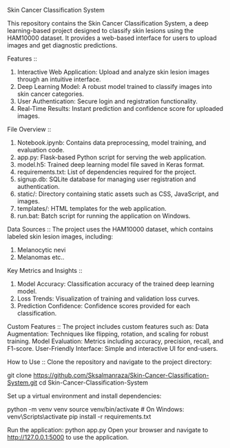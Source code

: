 Skin Cancer Classification System

This repository contains the Skin Cancer Classification System, a deep learning-based project designed to classify skin lesions using the HAM10000 dataset. It provides a web-based interface for users to upload images and get diagnostic predictions.

Features ::
1) Interactive Web Application: Upload and analyze skin lesion images through an intuitive interface.
2) Deep Learning Model: A robust model trained to classify images into skin cancer categories.
3) User Authentication: Secure login and registration functionality.
4) Real-Time Results: Instant prediction and confidence score for uploaded images.

File Overview ::
1) Notebook.ipynb: Contains data preprocessing, model training, and evaluation code.
2) app.py: Flask-based Python script for serving the web application.
3) model.h5: Trained deep learning model file saved in Keras format.
4) requirements.txt: List of dependencies required for the project.
5) signup.db: SQLite database for managing user registration and authentication.
6) static/: Directory containing static assets such as CSS, JavaScript, and images.
7) templates/: HTML templates for the web application.
8) run.bat: Batch script for running the application on Windows.

Data Sources ::
The project uses the HAM10000 dataset, which contains labeled skin lesion images, including:
1) Melanocytic nevi
2) Melanomas etc..

Key Metrics and Insights ::
1) Model Accuracy: Classification accuracy of the trained deep learning model.
2) Loss Trends: Visualization of training and validation loss curves.
3) Prediction Confidence: Confidence scores provided for each classification.

Custom Features ::
The project includes custom features such as:
Data Augmentation: Techniques like flipping, rotation, and scaling for robust training.
Model Evaluation: Metrics including accuracy, precision, recall, and F1-score.
User-Friendly Interface: Simple and interactive UI for end-users.

How to Use ::
Clone the repository and navigate to the project directory:

git clone https://github.com/Sksalmanraza/Skin-Cancer-Classification-System.git
cd Skin-Cancer-Classification-System

Set up a virtual environment and install dependencies:

python -m venv venv
source venv/bin/activate  # On Windows: venv\Scripts\activate
pip install -r requirements.txt

Run the application:
python app.py
Open your browser and navigate to http://127.0.0.1:5000 to use the application.
